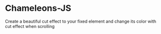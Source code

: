 # Chameleons-JS
Create a beautiful cut effect to your fixed element and change its color with cut effect when scrolling
